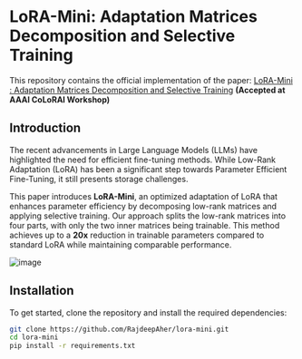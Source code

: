 # LoRA-Mini: Adaptation Matrices Decomposition and Selective Training

This repository contains the official implementation of the paper: [LoRA-Mini : Adaptation Matrices Decomposition and Selective Training](https://arxiv.org/abs/2411.15804) **(Accepted at AAAI CoLoRAI Workshop)**

## Introduction

The recent advancements in Large Language Models (LLMs) have highlighted the need for efficient fine-tuning methods. While Low-Rank Adaptation (LoRA) has been a significant step towards Parameter Efficient Fine-Tuning, it still presents storage challenges.

This paper introduces
**LoRA-Mini**, an optimized adaptation of LoRA that enhances parameter efficiency by decomposing low-rank matrices and applying selective training. Our approach splits the low-rank matrices into four parts, with only the two inner matrices being trainable. This method achieves up to a **20x** reduction in trainable parameters compared to standard LoRA while maintaining comparable performance.

![image](https://github.com/user-attachments/assets/4ccbc95a-021b-4df9-8ba0-9211be82d70a)


## Installation

To get started, clone the repository and install the required dependencies:
```bash
git clone https://github.com/RajdeepAher/lora-mini.git
cd lora-mini
pip install -r requirements.txt
```
